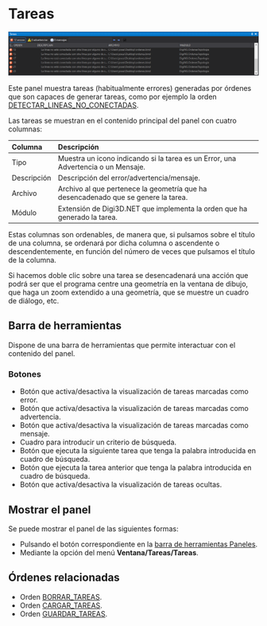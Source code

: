 # Tareas

![Panel de tareas](../../../../.gitbook/assets/paneltareas.png)

Este panel muestra tareas \(habitualmente errores\) generadas por órdenes que son capaces de generar tareas, como por ejemplo la orden [DETECTAR\_LINEAS\_NO\_CONECTADAS](../ventana-de-dibujo/ordenes/d/detectar-bucles.md).

Las tareas se muestran en el contenido principal del panel con cuatro columnas:

| Columna | Descripción |
| :--- | :--- |
| Tipo | Muestra un icono indicando si la tarea es un Error, una Advertencia o un Mensaje. |
| Descripción | Descripción del error/advertencia/mensaje. |
| Archivo | Archivo al que pertenece la geometría que ha desencadenado que se genere la tarea. |
| Módulo | Extensión de Digi3D.NET que implementa la orden que ha generado la tarea. |

Estas columnas son ordenables, de manera que, si pulsamos sobre el título de una columna, se ordenará por dicha columna o ascendente o descendentemente, en función del número de veces que pulsamos el título de la columna.

Si hacemos doble clic sobre una tarea se desencadenará una acción que podrá ser que el programa centre una geometría en la ventana de dibujo, que haga un zoom extendido a una geometría, que se muestre un cuadro de diálogo, etc.

## Barra de herramientas

Dispone de una barra de herramientas que permite interactuar con el contenido del panel.

### Botones

* Botón que activa/desactiva la visualización de tareas marcadas como error.
* Botón que activa/desactiva la visualización de tareas marcadas como advertencia.
* Botón que activa/desactiva la visualización de tareas marcadas como mensaje.
* Cuadro para introducir un criterio de búsqueda.
* Botón que ejecuta la siguiente tarea que tenga la palabra introducida en cuadro de búsqueda.
* Botón que ejecuta la tarea anterior que tenga la palabra introducida en cuadro de búsqueda.
* Botón que activa/desactiva la visualización de tareas ocultas.

## Mostrar el panel

Se puede mostrar el panel de las siguientes formas:

* Pulsando el botón correspondiente en la [barra de herramientas Paneles](../barras-de-herramientas/paneles.md).
* Mediante la opción del menú **Ventana/Tareas/Tareas**.

## Órdenes relacionadas

* Orden [BORRAR\_TAREAS](../ventana-de-dibujo/ordenes/b/borrar-tareas.md).
* Orden [CARGAR\_TAREAS](../ventana-de-dibujo/ordenes/c/cargar-tareas.md).
* Orden [GUARDAR\_TAREAS](../ventana-de-dibujo/ordenes/g/guardar-tareas.md).

